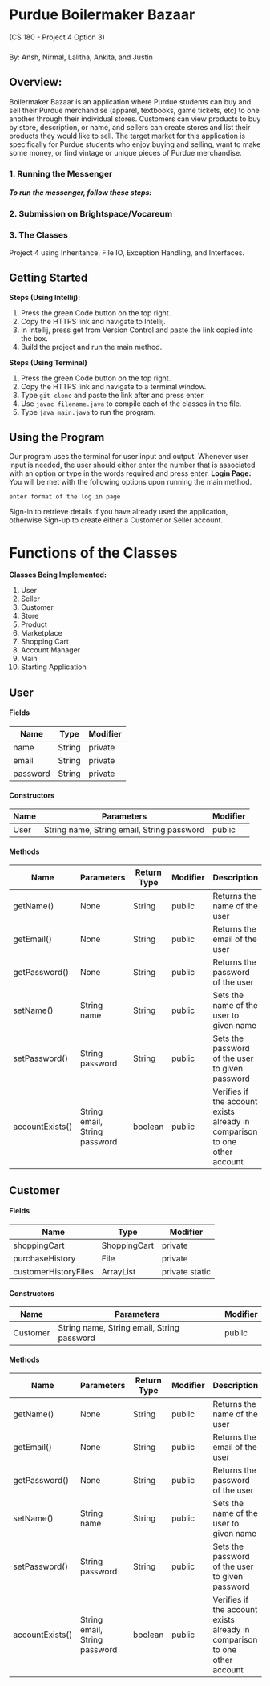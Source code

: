 # Purdue Boilermaker Bazaar 
(CS 180 - Project 4 Option 3)

###
By: Ansh, Nirmal, Lalitha, Ankita, and Justin

## Overview:
Boilermaker Bazaar is an application where Purdue students can buy and sell their Purdue merchandise (apparel, textbooks, game tickets, etc) to one another through their individual stores. Customers can view products to buy by store, description, or name, and sellers can create stores and list their products they would like to sell. The target market for this application is specifically for Purdue students who enjoy buying and selling, want to make some money, or find vintage or unique pieces of Purdue merchandise.

### 1. Running the Messenger

##### To run the messenger, follow these steps: 


### 2. Submission on Brightspace/Vocareum

### 3. The Classes

Project 4 using Inheritance, File IO, Exception Handling, and Interfaces.

## Getting Started
**Steps (Using Intellij):**
1. Press the green Code button on the top right.
2. Copy the HTTPS link and navigate to Intellij.
3. In Intellij, press get from Version Control and paste the link copied into the box.
4. Build the project and run the main method.

**Steps (Using Terminal)**
1. Press the green Code button on the top right.
2. Copy the HTTPS link and navigate to a terminal window.
3. Type ```git clone``` and paste the link after and press enter.
4. Use ```javac filename.java``` to compile each of the classes in the file.
5. Type  ```java main.java``` to run the program.

## Using the Program
Our program uses the terminal for user input and output. Whenever user input is needed, the user should either enter the number that is associated with an option or type in the words required and press enter.
**Login Page:**<br>
You will be met with the following options upon running the main method.
```
enter format of the log in page
```
Sign-in to retrieve details if you have already used the application, otherwise Sign-up to create either a Customer or Seller account.

# Functions of the Classes

**Classes Being Implemented:**
1. User
2. Seller
3. Customer
4. Store
5. Product
6. Marketplace
7. Shopping Cart
8. Account Manager
9. Main
10. Starting Application

## User

#### Fields
| Name | Type | Modifier |
| --- | --- | --- |
| name | String | private |
| email | String | private |
| password | String| private |

#### Constructors
| Name | Parameters | Modifier |
| --- | --- | --- |
| User | String name, String email, String password | public |

#### Methods
| Name | Parameters | Return Type | Modifier | Description |
| --- | --- | --- | --- | --- |
| getName() | None | String | public | Returns the name of the user |
| getEmail() | None | String | public | Returns the email of the user |
| getPassword() | None | String | public | Returns the password of the user |
| setName() | String name | String | public | Sets the name of the user to given name |
| setPassword() | String password | String | public | Sets the password of the user to given password|
| accountExists() | String email, String password | boolean | public | Verifies if the account exists already in comparison to one other account |

## Customer

#### Fields
| Name | Type | Modifier |
| --- | --- | --- |
| shoppingCart | ShoppingCart | private |
| purchaseHistory | File | private |
| customerHistoryFiles | ArrayList<File> | private static |

#### Constructors
| Name | Parameters | Modifier |
| --- | --- | --- |
| Customer | String name, String email, String password | public |

#### Methods
| Name | Parameters | Return Type | Modifier | Description |
| --- | --- | --- | --- | --- |
| getName() | None | String | public | Returns the name of the user |
| getEmail() | None | String | public | Returns the email of the user |
| getPassword() | None | String | public | Returns the password of the user |
| setName() | String name | String | public | Sets the name of the user to given name |
| setPassword() | String password | String | public | Sets the password of the user to given password|
| accountExists() | String email, String password | boolean | public | Verifies if the account exists already in comparison to one other account |
